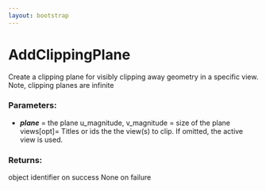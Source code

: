 ```yaml
---
layout: bootstrap
---
```


# AddClippingPlane

Create a clipping plane for visibly clipping away geometry in a specific
        view. Note, clipping planes are infinite
        

### Parameters:

- ***plane*** = the plane
u_magnitude, v_magnitude = size of the plane
views[opt]= Titles or ids the the view(s) to clip. If omitted, the active
  view is used.
        

### Returns:


object identifier on success
None on failure  
        
